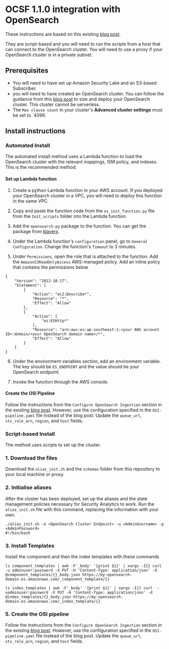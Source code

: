 # OCSF 1.1.0 integration with OpenSearch
These instructions are based on this existing [blog post](https://aws.amazon.com/blogs/big-data/generate-security-insights-from-amazon-security-lake-data-using-amazon-opensearch-ingestion/).

They are script-based and you will need to run the scripts from a host that can connect to the OpenSearch cluster. You will need to use a proxy if your OpenSearch cluster is in a private subnet. 

## Prerequisites
* You will need to have set up Amazon Security Lake and an S3-based Subscriber.
* you will need to have created an OpenSearch cluster. You can follow the guidance from this [blog post](https://aws.amazon.com/blogs/security/how-to-deploy-an-amazon-opensearch-cluster-to-ingest-logs-from-amazon-security-lake/) to size and deploy your OpenSearch cluster. This cluster cannot be serverless.
* The `Max clause count` in your cluster's **Advanced cluster settings** must be set to `4096.

## Install instructions
### Automated Install
The automated install method uses a Lambda function to load the OpenSearch cluster with the relevant mappings, ISM policy, and indexes. This is the recommended method.

#### Set up Lambda function
1. Create a python Lambda function in your AWS account. If you deployed your OpenSearch cluster in a VPC, you will need to deploy this function in the same VPC. 

2. Copy and paste the function code from the `os_init_function.py` file from the `Init_scripts` folder into the Lambda function. 

3. Add the `opensearch-py` package to the function. You can get the package from [klayers](https://github.com/keithrozario/Klayers). 

4. Under the Lambda function's `configuration` panel, go to `General Configuration`. Change the function's `Timeout` to 3 minutes.

5. Under `Permissions`, open the role that is attached to the function. Add the `AmazonS3ReadOnlyAccess` AWS-managed policy. Add an inline policy that contains the permissions below
```
{
    "Version": "2012-10-17",
    "Statement": [
        {
            "Action": "ec2:Describe*",
            "Resource": "*",
            "Effect": "Allow"
        },
        {
            "Action": [
                "es:ESHttp*"
            ],
            "Resource": "arn:aws:es:ap-southeast-1:<your AWS account ID>:domain/<your OpenSearch domain name>/*",
            "Effect": "Allow"
        }
    ]
}
```

6. Under the environment variables section, add an environment variable. The key should be `ES_ENDPOINT` and the value should be your OpenSearch endpoint. 

7. Invoke the function through the AWS console.

#### Create the OSI Pipeline
Follow the instructions from the `Configure OpenSearch Ingestion` section in the existing [blog post](https://aws.amazon.com/blogs/big-data/generate-security-insights-from-amazon-security-lake-data-using-amazon-opensearch-ingestion/). However, use the configuration specified in the `OSI-pipeline.yaml` file instead of the blog post. Update the `queue_url`, `sts_role_arn`, `region`, and `host` fields. 


### Script-based Install
The method uses scripts to set up the cluster.

### 1. Download the files
Download the `alias_init.sh` and the `schemas` folder from this repository to your local machine or proxy.

### 2. Initialise aliases
After the cluster has been deployed, set up the aliases and the state management policies necessary for Security Analytics to work. Run the `alias_init.sh` file with this command, replacing the information with your own.
```
./alias_init.sh -e <OpenSearch Cluster Endpoint> -u <AdminUsername> -p <AdminPassword>
#!/bin/bash
```

### 3. Install Templates
Install the component and then the index templates with these commands

```
ls component_templates | awk -F'_body' '{print $1}' | xargs -I{} curl  -u adminuser:password -X PUT -H 'Content-Type: application/json' -d @component_templates/{}_body.json https://my-opensearch-domain.es.amazonaws.com/_component_template/{}
```

```
ls index_templates | awk -F'_body' '{print $1}' | xargs -I{} curl  -uadminuser:password -X PUT -H 'Content-Type: application/json' -d @index_templates/{}_body.json https://my-opensearch-domain.es.amazonaws.com/_index_template/{}
```

### 5. Create the OSI pipeline
Follow the instructions from the `Configure OpenSearch Ingestion` section in the existing [blog post](https://aws.amazon.com/blogs/big-data/generate-security-insights-from-amazon-security-lake-data-using-amazon-opensearch-ingestion/). However, use the configuration specified in the `OSI-pipeline.yaml` file instead of the blog post. Update the `queue_url`, `sts_role_arn`, `region`, and `host` fields. 